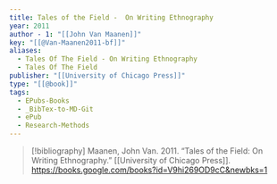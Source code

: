 ```yaml
---
title: Tales of the Field -  On Writing Ethnography
year: 2011
author - 1: "[[John Van Maanen]]"
key: "[[@Van-Maanen2011-bf]]"
aliases:
  - Tales Of The Field - On Writing Ethnography
  - Tales Of The Field
publisher: "[[University of Chicago Press]]"
type: "[[@book]]"
tags:
  - EPubs-Books
  - _BibTex-to-MD-Git
  - ePub
  - Research-Methods
---
```


> [!bibliography]
> Maanen, John Van. 2011. “Tales of the Field: On Writing Ethnography.” [[University of Chicago Press]]. https://books.google.com/books?id=V9hi269OD9cC&newbks=1